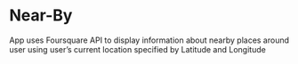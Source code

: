 # Near-By
App uses Foursquare API to display information about nearby places around user using user’s current location specified by Latitude and Longitude
